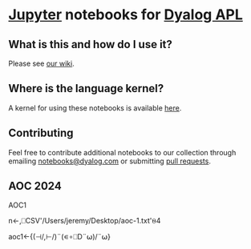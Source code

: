 # [Jupyter](http://jupyter.org/) notebooks for [Dyalog APL](https://www.dyalog.com/)

## What is this and how do I use it?

Please see [our wiki](https://github.com/Dyalog/dyalog-jupyter-kernel/wiki).

## Where is the language kernel?

A kernel for using these notebooks is available [here](https://github.com/Dyalog/dyalog-jupyter-kernel).

## Contributing

Feel free to contribute additional notebooks to our collection through emailing notebooks@dyalog.com or submitting [pull requests](https://help.github.com/articles/about-pull-requests/).

## AOC 2024

AOC1

n←,⎕CSV'/Users/jeremy/Desktop/aoc-1.txt'⍬4

aoc1←{(⊣/,⊢/)¨(∊∘⎕D¨⍵)/¨⍵}

